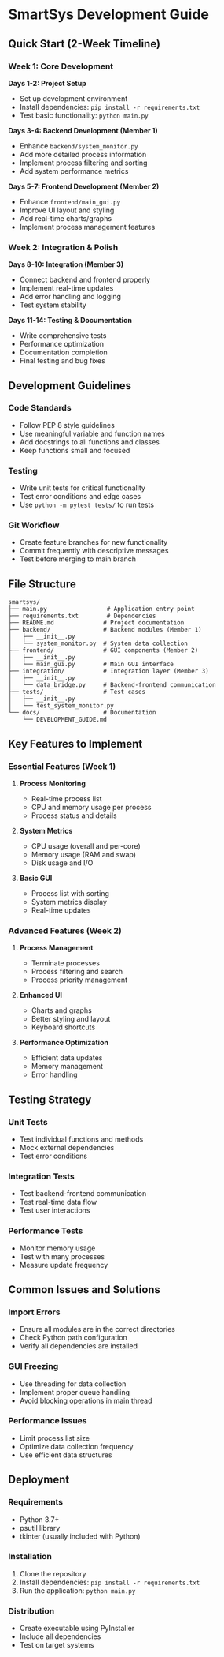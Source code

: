 # SmartSys Development Guide

## Quick Start (2-Week Timeline)

### Week 1: Core Development
**Days 1-2: Project Setup**
- Set up development environment
- Install dependencies: `pip install -r requirements.txt`
- Test basic functionality: `python main.py`

**Days 3-4: Backend Development (Member 1)**
- Enhance `backend/system_monitor.py`
- Add more detailed process information
- Implement process filtering and sorting
- Add system performance metrics

**Days 5-7: Frontend Development (Member 2)**
- Enhance `frontend/main_gui.py`
- Improve UI layout and styling
- Add real-time charts/graphs
- Implement process management features

### Week 2: Integration & Polish
**Days 8-10: Integration (Member 3)**
- Connect backend and frontend properly
- Implement real-time updates
- Add error handling and logging
- Test system stability

**Days 11-14: Testing & Documentation**
- Write comprehensive tests
- Performance optimization
- Documentation completion
- Final testing and bug fixes

## Development Guidelines

### Code Standards
- Follow PEP 8 style guidelines
- Use meaningful variable and function names
- Add docstrings to all functions and classes
- Keep functions small and focused

### Testing
- Write unit tests for critical functionality
- Test error conditions and edge cases
- Use `python -m pytest tests/` to run tests

### Git Workflow
- Create feature branches for new functionality
- Commit frequently with descriptive messages
- Test before merging to main branch

## File Structure

```
smartsys/
├── main.py                 # Application entry point
├── requirements.txt        # Dependencies
├── README.md              # Project documentation
├── backend/               # Backend modules (Member 1)
│   ├── __init__.py
│   └── system_monitor.py  # System data collection
├── frontend/              # GUI components (Member 2)
│   ├── __init__.py
│   └── main_gui.py        # Main GUI interface
├── integration/           # Integration layer (Member 3)
│   ├── __init__.py
│   └── data_bridge.py     # Backend-frontend communication
├── tests/                 # Test cases
│   ├── __init__.py
│   └── test_system_monitor.py
└── docs/                  # Documentation
    └── DEVELOPMENT_GUIDE.md
```

## Key Features to Implement

### Essential Features (Week 1)
1. **Process Monitoring**
   - Real-time process list
   - CPU and memory usage per process
   - Process status and details

2. **System Metrics**
   - CPU usage (overall and per-core)
   - Memory usage (RAM and swap)
   - Disk usage and I/O

3. **Basic GUI**
   - Process list with sorting
   - System metrics display
   - Real-time updates

### Advanced Features (Week 2)
1. **Process Management**
   - Terminate processes
   - Process filtering and search
   - Process priority management

2. **Enhanced UI**
   - Charts and graphs
   - Better styling and layout
   - Keyboard shortcuts

3. **Performance Optimization**
   - Efficient data updates
   - Memory management
   - Error handling

## Testing Strategy

### Unit Tests
- Test individual functions and methods
- Mock external dependencies
- Test error conditions

### Integration Tests
- Test backend-frontend communication
- Test real-time data flow
- Test user interactions

### Performance Tests
- Monitor memory usage
- Test with many processes
- Measure update frequency

## Common Issues and Solutions

### Import Errors
- Ensure all modules are in the correct directories
- Check Python path configuration
- Verify all dependencies are installed

### GUI Freezing
- Use threading for data collection
- Implement proper queue handling
- Avoid blocking operations in main thread

### Performance Issues
- Limit process list size
- Optimize data collection frequency
- Use efficient data structures

## Deployment

### Requirements
- Python 3.7+
- psutil library
- tkinter (usually included with Python)

### Installation
1. Clone the repository
2. Install dependencies: `pip install -r requirements.txt`
3. Run the application: `python main.py`

### Distribution
- Create executable using PyInstaller
- Include all dependencies
- Test on target systems
